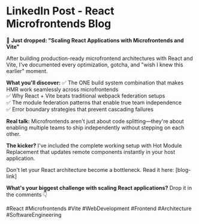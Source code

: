 # LinkedIn Post - React Microfrontends Blog

🚀 **Just dropped: "Scaling React Applications with Microfrontends and Vite"**

After building production-ready microfrontend architectures with React and Vite, I've documented every optimization, gotcha, and "wish I knew this earlier" moment.

**What you'll discover:**
✅ The ONE build system combination that makes HMR work seamlessly across microfrontends  
✅ Why React + Vite beats traditional webpack federation setups  
✅ The module federation patterns that enable true team independence  
✅ Error boundary strategies that prevent cascading failures  

**Real talk:** Microfrontends aren't just about code splitting—they're about enabling multiple teams to ship independently without stepping on each other.

**The kicker?** I've included the complete working setup with Hot Module Replacement that updates remote components instantly in your host application.

Don't let your React architecture become a bottleneck. Read it here: [blog-link]

**What's your biggest challenge with scaling React applications?** Drop it in the comments 👇

#React #Microfrontends #Vite #WebDevelopment #Frontend #Architecture #SoftwareEngineering